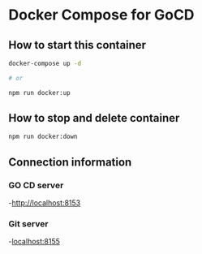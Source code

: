 # Docker Compose for GoCD

## How to start this container

```sh
docker-compose up -d

# or

npm run docker:up
```

## How to stop and delete container

```sh
npm run docker:down
```

## Connection information

### GO CD server

-<http://localhost:8153>

### Git server

-<localhost:8155>
